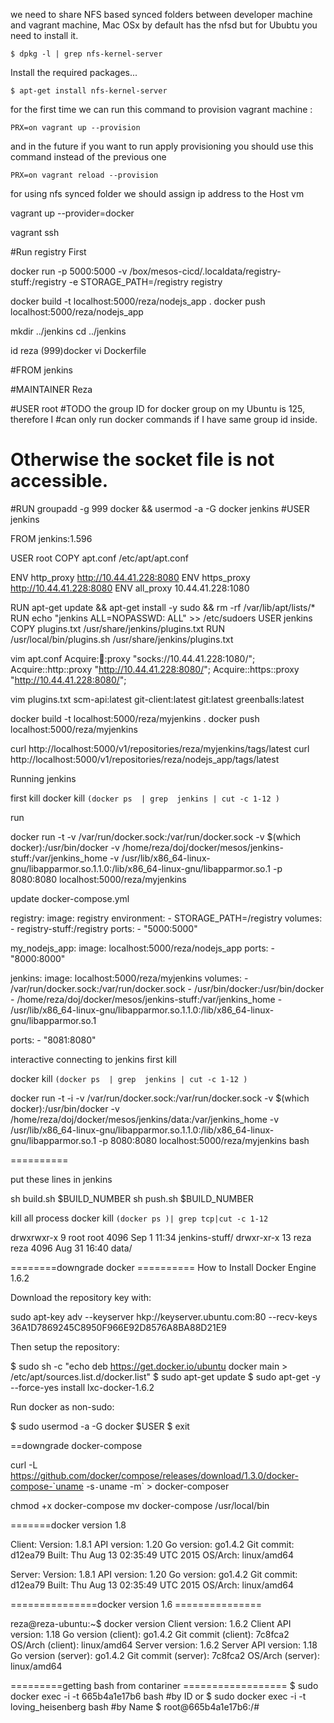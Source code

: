 


we need to share NFS based synced folders between developer machine and vagrant machine, Mac OSx
by default has the nfsd but for Ububtu you need to install it.

``` shell
$ dpkg -l | grep nfs-kernel-server
```

Install the required packages...

```shell
$ apt-get install nfs-kernel-server
```
for the first time we can run this command to provision vagrant machine :
```shell
PRX=on vagrant up --provision
```
and in the future if you want to run apply provisioning you should use this command  instead of the previous one
```shell
PRX=on vagrant reload --provision
```

for using nfs synced folder we should assign ip address to the Host vm

vagrant up --provider=docker

vagrant ssh


#Run registry First

docker run -p 5000:5000 -v /box/mesos-cicd/.localdata/registry-stuff:/registry -e STORAGE_PATH=/registry registry


docker build -t localhost:5000/reza/nodejs_app .
docker push localhost:5000/reza/nodejs_app


mkdir ../jenkins
cd ../jenkins


id reza
(999)docker
vi Dockerfile


#FROM jenkins

#MAINTAINER Reza

#USER root
#TODO the group ID for docker group on my Ubuntu is 125, therefore I #can only run docker commands if I have same group id inside.
# Otherwise the socket file is not accessible.
#RUN groupadd -g 999 docker && usermod -a -G docker jenkins
#USER jenkins


FROM jenkins:1.596

USER root
COPY apt.conf /etc/apt/apt.conf

ENV http_proxy http://10.44.41.228:8080
ENV https_proxy http://10.44.41.228:8080
ENV all_proxy 10.44.41.228:1080

RUN apt-get update  && apt-get install -y sudo  && rm -rf /var/lib/apt/lists/*
RUN echo "jenkins ALL=NOPASSWD: ALL" >> /etc/sudoers
USER jenkins
COPY plugins.txt /usr/share/jenkins/plugins.txt
RUN /usr/local/bin/plugins.sh /usr/share/jenkins/plugins.txt

vim apt.conf
Acquire::socks::proxy "socks://10.44.41.228:1080/";
Acquire::http::proxy "http://10.44.41.228:8080/";
Acquire::https::proxy "http://10.44.41.228:8080/";

vim plugins.txt
scm-api:latest
git-client:latest
git:latest
greenballs:latest



docker build -t localhost:5000/reza/myjenkins .
docker push localhost:5000/reza/myjenkins

curl http://localhost:5000/v1/repositories/reza/myjenkins/tags/latest
curl http://localhost:5000/v1/repositories/reza/nodejs_app/tags/latest

Running  jenkins

first kill
docker kill `(docker ps  | grep  jenkins | cut -c 1-12 )`

run

docker run -t   -v /var/run/docker.sock:/var/run/docker.sock -v $(which docker):/usr/bin/docker  -v /home/reza/doj/docker/mesos/jenkins-stuff:/var/jenkins_home  -v  /usr/lib/x86_64-linux-gnu/libapparmor.so.1.1.0:/lib/x86_64-linux-gnu/libapparmor.so.1 -p 8080:8080 localhost:5000/reza/myjenkins


update docker-compose.yml

registry:
  image: registry
  environment:
    - STORAGE_PATH=/registry
  volumes:
    - registry-stuff:/registry
  ports:
    - "5000:5000"

my_nodejs_app:
  image: localhost:5000/reza/nodejs_app
  ports:
     - "8000:8000"

jenkins:
  image: localhost:5000/reza/myjenkins
  volumes:
    - /var/run/docker.sock:/var/run/docker.sock
    - /usr/bin/docker:/usr/bin/docker
    - /home/reza/doj/docker/mesos/jenkins-stuff:/var/jenkins_home
    - /usr/lib/x86_64-linux-gnu/libapparmor.so.1.1.0:/lib/x86_64-linux-gnu/libapparmor.so.1

  ports:
    - "8081:8080"


interactive connecting to jenkins
first kill

docker kill `(docker ps  | grep  jenkins | cut -c 1-12 )`

docker run -t -i  -v /var/run/docker.sock:/var/run/docker.sock -v $(which docker):/usr/bin/docker  -v /home/reza/doj/docker/mesos/jenkins/data:/var/jenkins_home -v  /usr/lib/x86_64-linux-gnu/libapparmor.so.1.1.0:/lib/x86_64-linux-gnu/libapparmor.so.1 -p 8080:8080 localhost:5000/reza/myjenkins  bash





==========

put these lines in jenkins

sh build.sh $BUILD_NUMBER
sh push.sh $BUILD_NUMBER


kill all process
 docker kill `(docker ps )| grep tcp|cut -c 1-12`


drwxrwxr-x 9 root root 4096 Sep  1 11:34 jenkins-stuff/
drwxr-xr-x 13 reza reza 4096 Aug 31 16:40 data/


========downgrade docker ==========
How to Install Docker Engine 1.6.2

Download the repository key with:

sudo apt-key adv --keyserver hkp://keyserver.ubuntu.com:80 --recv-keys 36A1D7869245C8950F966E92D8576A8BA88D21E9

Then setup the repository:

$ sudo sh -c "echo deb https://get.docker.io/ubuntu docker main > /etc/apt/sources.list.d/docker.list"
$ sudo apt-get update
$ sudo apt-get -y  --force-yes install lxc-docker-1.6.2


Run docker as non-sudo:

$ sudo usermod -a -G docker $USER
$ exit

==downgrade docker-compose

curl -L https://github.com/docker/compose/releases/download/1.3.0/docker-compose-`uname -s`-`uname -m`  > docker-composer

chmod +x docker-compose
mv docker-compose /usr/local/bin


=======docker version 1.8

Client:
 Version:      1.8.1
 API version:  1.20
 Go version:   go1.4.2
 Git commit:   d12ea79
 Built:        Thu Aug 13 02:35:49 UTC 2015
 OS/Arch:      linux/amd64

Server:
 Version:      1.8.1
 API version:  1.20
 Go version:   go1.4.2
 Git commit:   d12ea79
 Built:        Thu Aug 13 02:35:49 UTC 2015
 OS/Arch:      linux/amd64


===============docker version 1.6 ===============


reza@reza-ubuntu:~$ docker version
Client version: 1.6.2
Client API version: 1.18
Go version (client): go1.4.2
Git commit (client): 7c8fca2
OS/Arch (client): linux/amd64
Server version: 1.6.2
Server API version: 1.18
Go version (server): go1.4.2
Git commit (server): 7c8fca2
OS/Arch (server): linux/amd64

=========getting bash from contariner ==================
$ sudo docker exec -i -t 665b4a1e17b6 bash #by ID
or
$ sudo docker exec -i -t loving_heisenberg bash #by Name
$ root@665b4a1e17b6:/#
